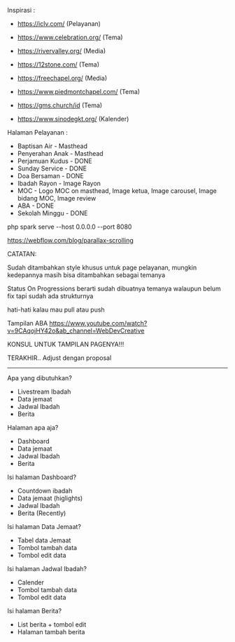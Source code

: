 Inspirasi :

- https://iclv.com/ (Pelayanan)

- https://www.celebration.org/ (Tema)

- https://rivervalley.org/ (Media)

- https://12stone.com/ (Tema)

- https://freechapel.org/ (Media)

- https://www.piedmontchapel.com/ (Tema)

- https://gms.church/id (Tema)

- https://www.sinodegkt.org/ (Kalender)

Halaman Pelayanan :

- Baptisan Air - Masthead
- Penyerahan Anak - Masthead
- Perjamuan Kudus - DONE
- Sunday Service - DONE
- Doa Bersaman - DONE
- Ibadah Rayon - Image Rayon
- MOC - Logo MOC on masthead, Image ketua, Image carousel, Image bidang MOC, Image review
- ABA - DONE
- Sekolah Minggu - DONE

php spark serve --host 0.0.0.0 --port 8080

https://webflow.com/blog/parallax-scrolling

CATATAN:

Sudah ditambahkan style khusus untuk page pelayanan, mungkin kedepannya masih bisa ditambahkan sebagai temanya

Status On Progressions berarti sudah dibuatnya temanya walaupun belum fix tapi sudah ada strukturnya

hati-hati kalau mau pull atau push

Tampilan ABA
https://www.youtube.com/watch?v=9CAqojHY42o&ab_channel=WebDevCreative

KONSUL UNTUK TAMPILAN PAGENYA!!!

TERAKHIR.. Adjust dengan proposal

---

Apa yang dibutuhkan?

- Livestream Ibadah
- Data jemaat
- Jadwal Ibadah
- Berita

Halaman apa aja?

- Dashboard
- Data jemaat
- Jadwal Ibadah
- Berita

Isi halaman Dashboard?

- Countdown ibadah
- Data jemaat (higlights)
- Jadwal Ibadah
- Berita (Recently)

Isi halaman Data Jemaat?

- Tabel data Jemaat
- Tombol tambah data
- Tombol edit data

Isi halaman Jadwal Ibadah?

- Calender
- Tombol tambah data
- Tombol edit data

Isi halaman Berita?

- List berita + tombol edit
- Halaman tambah berita
